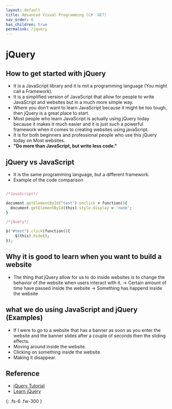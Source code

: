 ```yaml
---
layout: default
title: Advanced Visual Programming (C# .NET)
nav_order: 6
has_children: true
permalink: /jquery
---
```


# jQuery
## How to get started with jQuery 
- It is a JavaScript library and it is not a programming language (You might call a Framework). 
- It is a simplified version of JavaScript that allow for people to write JavaScript and websites but in a much more simple way. 
- Where you don't want to learn JavaScript because it might be too tough, then jQuery is a great place to start.
- Most people who learn JavaScript is actually using jQuery today because it makes it much easier and it is just such a powerful framework when it comes to creating websites using javaScript.
- It is for both beginners and professional people who use this jQuery today on Most websites.
- <b>"Do more than JavaScript, but write less code."</b>

## jQuery vs JavaScript
- It is the same programming language, but a different framework. 
- Example of the code comparison 
```ruby 

/*JavaScript*/ 

document.getElementById("test").onclick = function(){
  document.getElementById(this).style.display = 'none';
}

/*jQuery*/ 

$("#test").click(function(){
    $(this).hide(); 
});

```
## Why it is good to learn when you want to build a website
- The thing that jQuery allow for us to do inside websites is to change the behavior of the website when users interact with it.
-> Certain amount of time have passed inside the website 
-> Something has happend inside the website


## what we do using JavaScript and jQuery (Examples) 
- If I were to go to a website that has a banner as soon as you enter the website and the banner slides after a couple of seconds then the sliding effects.
- Moving around inside the website. 
- Clicking on something inside the website.
- Making it disappear. 

## Reference 
* [jQuery Tutorial](https://www.youtube.com/playlist?list=PL0eyrZgxdwhy7byLHsVkuhtRV_IpoJU7n)
* [Learn jQuery](https://learn.jquery.com/about-jquery)

{: .fs-6 .fw-300 }

